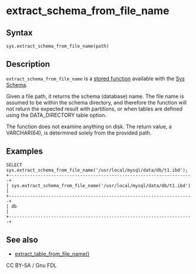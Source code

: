# extract\_schema\_from\_file\_name

## Syntax

```
sys.extract_schema_from_file_name(path)
```

## Description

`extract_schema_from_file_name` is a [stored function](../../../../../../../server-usage/stored-routines/stored-functions/) available with the [Sys Schema](../).

Given a file path, it returns the schema (database) name. The file name is assumed to be within the schema directory, and therefore the function will not return the expected result with partitions, or when tables are defined using the DATA\_DIRECTORY table option.

The function does not examine anything on disk. The return value, a VARCHAR(64), is determined solely from the provided path.

## Examples

```
SELECT sys.extract_schema_from_file_name('/usr/local/mysql/data/db/t1.ibd');
+----------------------------------------------------------------------+
| sys.extract_schema_from_file_name('/usr/local/mysql/data/db/t1.ibd') |
+----------------------------------------------------------------------+
| db                                                                   |
+----------------------------------------------------------------------+
```

## See also

* [extract\_table\_from\_file\_name()](extract_table_from_file_name.md)

CC BY-SA / Gnu FDL
